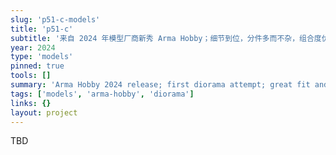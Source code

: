 ```yaml
---
slug: 'p51-c-models'
title: 'p51-c'
subtitle: '来自 2024 年模型厂商新秀 Arma Hobby；细节到位，分件多而不杂，组合度优秀｜第一次尝试地台制作'
year: 2024
type: 'models'
pinned: true
tools: []
summary: 'Arma Hobby 2024 release; first diorama attempt; great fit and detail.'
tags: ['models', 'arma-hobby', 'diorama']
links: {}
layout: project
---
```

TBD
